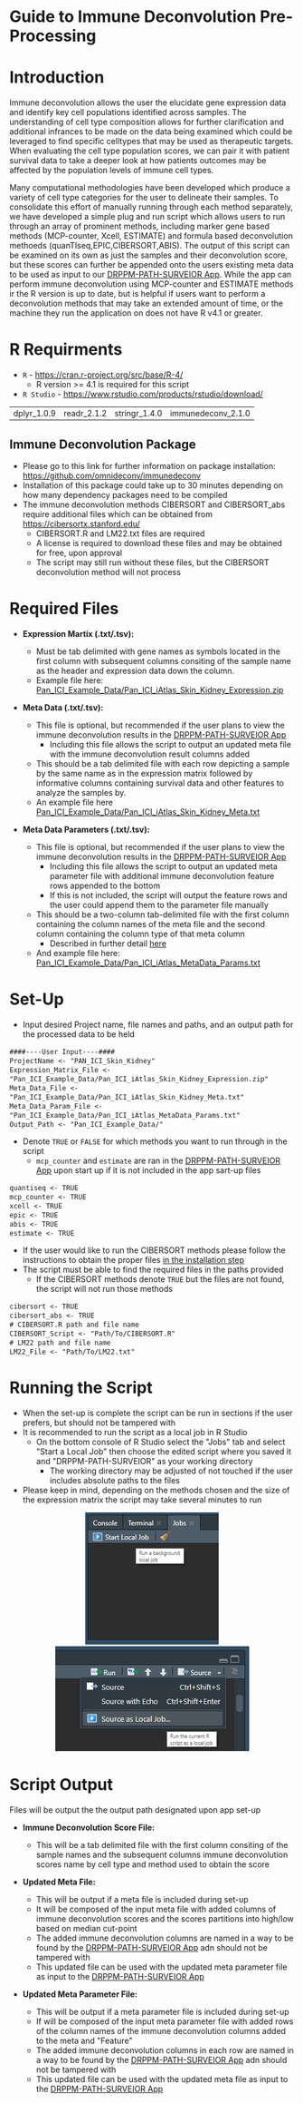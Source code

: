 # Guide to Immune Deconvolution Pre-Processing


# Introduction

Immune deconvolution allows the user the elucidate gene expression data and identify key cell populations identified across samples. The understanding of cell type composition allows for further clarification and additional infrances to be made on the data being examined which could be leveraged to find specific celltypes that may be used as therapeutic targets. When evaluating the cell type population scores, we can pair it with patient survival data to take a deeper look at how patients outcomes may be affected by the population levels of immune cell types. 

Many computational methodologies have been developed which produce a variety of cell type categories for the user to delineate their samples. To consolidate this effort of manually running through each method separately, we have developed a simple plug and run script which allows users to run through an array of prominent methods, including marker gene based methods (MCP-counter, Xcell, ESTIMATE) and formula based deconvolution methoeds (quanTIseq,EPIC,CIBERSORT,ABIS). The output of this script can be examined on its own as just the samples and their deconvolution score, but these scores can further be appended onto the users existing meta data to be used as input to our [DRPPM-PATH-SURVEIOR App](https://github.com/shawlab-moffitt/DRPPM-PATH-SURVEIOR). While the app can perform immune deconvolution using MCP-counter and ESTIMATE methods ir the R version is up to date, but is helpful if users want to perform a deconvolution methods that may take an extended amount of time, or the machine they run the application on does not have R v4.1 or greater.

# R Requirments

* `R` - https://cran.r-project.org/src/base/R-4/
   * R version >= 4.1 is required for this script
* `R Studio` - https://www.rstudio.com/products/rstudio/download/

|  |  |  |  |
| --- | --- | --- | --- |
| dplyr_1.0.9 | readr_2.1.2 | stringr_1.4.0 | immunedeconv_2.1.0 |

## Immune Deconvolution Package

* Please go to this link for further information on package installation: https://github.com/omnideconv/immunedeconv
* Installation of this package could take up to 30 minutes depending on how many dependency packages need to be compiled
* The immune deconvolution methods CIBERSORT and CIBERSORT_abs require additional files which can be obtained from https://cibersortx.stanford.edu/
  * CIBERSORT.R and LM22.txt files are required
  * A license is required to download these files and may be obtained for free, upon approval
  * The script may still run without these files, but the CIBERSORT deconvolution method will not process
  
# Required Files

* **Expression Martix (.txt/.tsv):**
  * Must be tab delimited with gene names as symbols located in the first column with subsequent columns consiting of the sample name as the header and expression data down the column.
  * Example file here: [Pan_ICI_Example_Data/Pan_ICI_iAtlas_Skin_Kidney_Expression.zip](https://github.com/shawlab-moffitt/DRPPM-PATH-SURVEIOR/blob/main/Pan_ICI_Example_Data/Pan_ICI_iAtlas_Skin_Kidney_Expression.zip)

* **Meta Data (.txt/.tsv):**
  * This file is optional, but recommended if the user plans to view the immune deconvolution results in the [DRPPM-PATH-SURVEIOR App](https://github.com/shawlab-moffitt/DRPPM-PATH-SURVEIOR)
    * Including this file allows the script to output an updated meta file with the immune deconvolution result columns added
  * This should be a tab delimited file with each row depicting a sample by the same name as in the expression matrix followed by informative columns containing survival data and other features to analyze the samples by.
  * An example file here [Pan_ICI_Example_Data/Pan_ICI_iAtlas_Skin_Kidney_Meta.txt](https://github.com/shawlab-moffitt/DRPPM-PATH-SURVEIOR/blob/main/Pan_ICI_Example_Data/Pan_ICI_iAtlas_Skin_Kidney_Meta.txt)

* **Meta Data Parameters (.txt/.tsv):**
  * This file is optional, but recommended if the user plans to view the immune deconvolution results in the [DRPPM-PATH-SURVEIOR App](https://github.com/shawlab-moffitt/DRPPM-PATH-SURVEIOR)
    * Including this file allows the script to output an updated meta parameter file with additional immune deconvolution feature rows appended to the bottom
    * If this is not included, the script will output the feature rows and the user could append them to the parameter file manually
  * This should be a two-column tab-delimited file with the first column containing the column names of the meta file and the second column containing the column type of that meta column
    * Described in further detail [here](https://github.com/shawlab-moffitt/DRPPM-PATH-SURVEIOR#required-files---user-provided)
  * And example file here: [Pan_ICI_Example_Data/Pan_ICI_iAtlas_MetaData_Params.txt](https://github.com/shawlab-moffitt/DRPPM-PATH-SURVEIOR/blob/main/Pan_ICI_Example_Data/Pan_ICI_iAtlas_MetaData_Params.txt)

# Set-Up

* Input desired Project name, file names and paths, and an output path for the processed data to be held
```{r}
####----User Input----####
ProjectName <- "PAN_ICI_Skin_Kidney"
Expression_Matrix_File <- "Pan_ICI_Example_Data/Pan_ICI_iAtlas_Skin_Kidney_Expression.zip"
Meta_Data_File <- "Pan_ICI_Example_Data/Pan_ICI_iAtlas_Skin_Kidney_Meta.txt"
Meta_Data_Param_File <- "Pan_ICI_Example_Data/Pan_ICI_iAtlas_MetaData_Params.txt"
Output_Path <- "Pan_ICI_Example_Data/"
```
* Denote `TRUE` or `FALSE` for which methods you want to run through in the script
  * `mcp_counter` and `estimate` are ran in the [DRPPM-PATH-SURVEIOR App](https://github.com/shawlab-moffitt/DRPPM-PATH-SURVEIOR) upon start up if it is not included in the app sart-up files
```{r}
quantiseq <- TRUE
mcp_counter <- TRUE
xcell <- TRUE
epic <- TRUE
abis <- TRUE
estimate <- TRUE
```
* If the user would like to run the CIBERSORT methods please follow the instructions to obtain the proper files [in the installation step](https://github.com/shawlab-moffitt/DRPPM-PATH-SURVEIOR/blob/main/Immune_Deconvolution/README.md#immune-deconvolution-package)
* The script must be able to find the required files in the paths provided
  * If the CIBERSORT methods denote `TRUE` but the files are not found, the script will not run those methods
```{r}
cibersort <- TRUE
cibersort_abs <- TRUE
# CIBERSORT.R path and file name
CIBERSORT_Script <- "Path/To/CIBERSORT.R"
# LM22 path and file name
LM22_File <- "Path/To/LM22.txt"
```

# Running the Script

* When the set-up is complete the script can be run in sections if the user prefers, but should not be tampered with
* It is recommended to run the script as a local job in R Studio
  * On the bottom console of R Studio select the "Jobs" tab and select "Start a Local Job" then choose the edited script where you saved it and "DRPPM-PATH-SURVEIOR" as your working directory
    * The working directory may be adjusted of not touched if the user includes absolute paths to the files
* Please keep in mind, depending on the methods chosen and the size of the expression matrix the script may take several minutes to run
<p align="center">
  <img src="https://github.com/shawlab-moffitt/DRPPM-PATH-SURVEIOR-Pipeline/blob/main/Workflow_Picture/RStudio_LocalJob1.PNG?raw=true"/>
  <img src="https://github.com/shawlab-moffitt/DRPPM-PATH-SURVEIOR-Pipeline/blob/main/Workflow_Picture/RStudio_LocalJob2.PNG?raw=true"/>
</p>

# Script Output

Files will be output the the output path designated upon app set-up

* **Immune Deconvolution Score File:**
  * This will be a tab delimited file with the first column consiting of the sample names and the subsequent columns immune deconvolution scores name by cell type and method used to obtain the score

* **Updated Meta File:**
  * This will be output if a meta file is included during set-up
  * It will be composed of the input meta file with added columns of immune deconvolution scores and the scores partitions into high/low based on median cut-point
  * The added immune deconvolution columns are named in a way to be found by the [DRPPM-PATH-SURVEIOR App](https://github.com/shawlab-moffitt/DRPPM-PATH-SURVEIOR) adn should not be tampered with
  * This updated file can be used with the updated meta parameter file as input to the [DRPPM-PATH-SURVEIOR App](https://github.com/shawlab-moffitt/DRPPM-PATH-SURVEIOR)

* **Updated Meta Parameter File:**
  * This will be output if a meta parameter file is included during set-up
  * If will be composed of the input meta parameter file with added rows of the column names of the immune deconvolution columns added to the meta and "Feature"
  * The added immune deconvolution columns in each row are named in a way to be found by the [DRPPM-PATH-SURVEIOR App](https://github.com/shawlab-moffitt/DRPPM-PATH-SURVEIOR) adn should not be tampered with
  * This updated file can be used with the updated meta file as input to the [DRPPM-PATH-SURVEIOR App](https://github.com/shawlab-moffitt/DRPPM-PATH-SURVEIOR)


